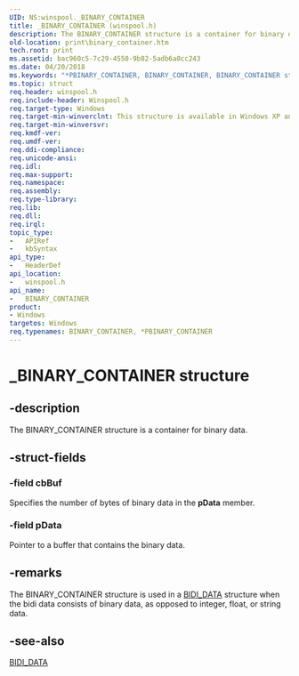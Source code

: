 ```yaml
---
UID: NS:winspool._BINARY_CONTAINER
title: _BINARY_CONTAINER (winspool.h)
description: The BINARY_CONTAINER structure is a container for binary data.
old-location: print\binary_container.htm
tech.root: print
ms.assetid: bac960c5-7c29-4550-9b82-5adb6a0cc243
ms.date: 04/20/2018
ms.keywords: "*PBINARY_CONTAINER, BINARY_CONTAINER, BINARY_CONTAINER structure [Print Devices], PBINARY_CONTAINER, PBINARY_CONTAINER structure pointer [Print Devices], _BINARY_CONTAINER, print.binary_container, spoolfnc_a034cd3e-8afb-4a15-9640-06d693fd150c.xml, winspool/BINARY_CONTAINER, winspool/PBINARY_CONTAINER"
ms.topic: struct
req.header: winspool.h
req.include-header: Winspool.h
req.target-type: Windows
req.target-min-winverclnt: This structure is available in Windows XP and later operating systems.
req.target-min-winversvr: 
req.kmdf-ver: 
req.umdf-ver: 
req.ddi-compliance: 
req.unicode-ansi: 
req.idl: 
req.max-support: 
req.namespace: 
req.assembly: 
req.type-library: 
req.lib: 
req.dll: 
req.irql: 
topic_type:
-	APIRef
-	kbSyntax
api_type:
-	HeaderDef
api_location:
-	winspool.h
api_name:
-	BINARY_CONTAINER
product:
- Windows
targetos: Windows
req.typenames: BINARY_CONTAINER, *PBINARY_CONTAINER
---
```


# _BINARY_CONTAINER structure


## -description


The BINARY_CONTAINER structure is a container for binary data.


## -struct-fields




### -field cbBuf

Specifies the number of bytes of binary data in the <b>pData</b> member.


### -field pData

Pointer to a buffer that contains the binary data.


## -remarks



The BINARY_CONTAINER structure is used in a <a href="https://msdn.microsoft.com/library/windows/hardware/ff545177">BIDI_DATA</a> structure when the bidi data consists of binary data, as opposed to integer, float, or string data.




## -see-also




<a href="https://msdn.microsoft.com/library/windows/hardware/ff545177">BIDI_DATA</a>
 

 

